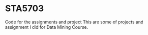 # STA5703
Code for the assignments and project
This are some of projects and assignment I did for Data Mining Course.
